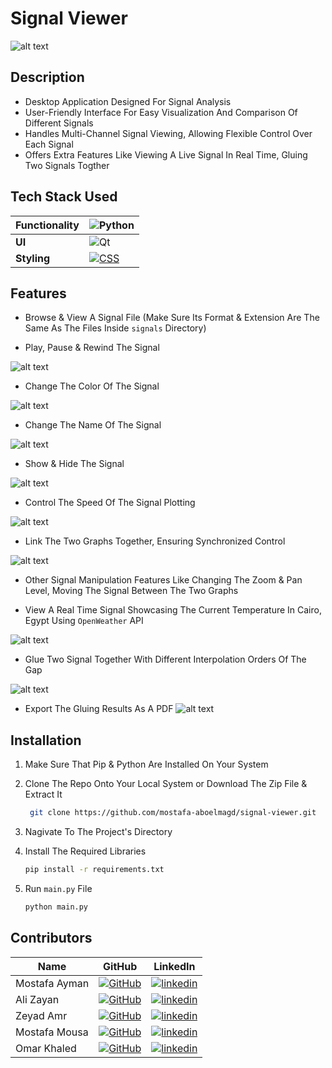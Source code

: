 # Signal Viewer
![alt text](screenshots/home.png)


## Description

- Desktop Application Designed For Signal Analysis
- User-Friendly Interface For Easy Visualization And Comparison Of Different Signals
- Handles Multi-Channel Signal Viewing, Allowing Flexible Control Over Each Signal
- Offers Extra Features Like Viewing A Live Signal In Real Time, Gluing Two Signals Togther

## Tech Stack Used

|**Functionality** | ![Python](https://img.shields.io/badge/python-3670A0?style=for-the-badge&logo=python&logoColor=ffdd54)|
|--- | --- |
|**UI** | ![Qt](https://img.shields.io/badge/Qt-%23217346.svg?style=for-the-badge&logo=Qt&logoColor=white)|
|**Styling** | [![CSS](https://img.shields.io/badge/CSS-1572B6?logo=css3&logoColor=fff)](#)|

## Features

- Browse & View A Signal File (Make Sure Its Format & Extension Are The Same As The Files Inside `signals` Directory)
   
- Play, Pause & Rewind The Signal

![alt text](screenshots/playback.gif)
&nbsp;
- Change The Color Of The Signal
   
![alt text](screenshots/color.gif)
&nbsp;
- Change The Name Of The Signal
   
![alt text](screenshots/name.gif)
&nbsp;
- Show & Hide The Signal

![alt text](screenshots/visibility.gif)
&nbsp;
- Control The Speed Of The Signal Plotting
   
![alt text](screenshots/speed.gif)
&nbsp;
- Link The Two Graphs Together, Ensuring Synchronized Control
   
![alt text](screenshots/link.gif)
&nbsp;
- Other Signal Manipulation Features Like Changing The Zoom & Pan Level, Moving The Signal Between The Two Graphs
  
- View A Real Time Signal Showcasing The Current Temperature In Cairo, Egypt Using `OpenWeather` API

![alt text](screenshots/live.gif)
&nbsp;
- Glue Two Signal Together With Different Interpolation Orders Of The Gap
  
![alt text](screenshots/glue.gif)
&nbsp;
- Export The Gluing Results As A PDF
![alt text](screenshots/report.png)

## Installation

1. Make Sure That Pip & Python Are Installed On Your System

2. Clone The Repo Onto Your Local System or Download The Zip File & Extract It
   ```bash
    git clone https://github.com/mostafa-aboelmagd/signal-viewer.git
    ```

3. Nagivate To The Project's Directory 
   
4. Install The Required Libraries
    ```bash
    pip install -r requirements.txt
    ```

5. Run `main.py` File
    ```bash
    python main.py
    ```

## Contributors

| Name | GitHub | LinkedIn |
| ---- | ------ | -------- |
| Mostafa Ayman | [![GitHub](https://img.shields.io/badge/GitHub-%23121011.svg?logo=github&logoColor=white)](https://github.com/mostafa-aboelmagd) | [![linkedin](https://img.shields.io/badge/linkedin-0A66C2?style=for-the-badge&logo=linkedin&logoColor=white)](https://www.linkedin.com/in/mostafa--aboelmagd/) |
| Ali Zayan | [![GitHub](https://img.shields.io/badge/GitHub-%23121011.svg?logo=github&logoColor=white)](https://github.com/alizayan684) | [![linkedin](https://img.shields.io/badge/linkedin-0A66C2?style=for-the-badge&logo=linkedin&logoColor=white)](https://www.linkedin.com/in/%D8%B9%D9%84%D9%8A-%D8%B2%D9%8A%D8%A7%D9%86-%F0%9F%94%BB%F0%9F%87%B5%F0%9F%87%B8-b98239264/) |
| Zeyad Amr | [![GitHub](https://img.shields.io/badge/GitHub-%23121011.svg?logo=github&logoColor=white)](https://github.com/Zisco2002)| [![linkedin](https://img.shields.io/badge/linkedin-0A66C2?style=for-the-badge&logo=linkedin&logoColor=white)](https://www.linkedin.com/in/zeyad-amr-3506b225b/) |
| Mostafa Mousa | [![GitHub](https://img.shields.io/badge/GitHub-%23121011.svg?logo=github&logoColor=white)](https://github.com/MostafaMousaaa) | [![linkedin](https://img.shields.io/badge/linkedin-0A66C2?style=for-the-badge&logo=linkedin&logoColor=white)](https://www.linkedin.com/in/mostafa-mousa-b81b8322a/) |
| Omar Khaled | [![GitHub](https://img.shields.io/badge/GitHub-%23121011.svg?logo=github&logoColor=white)](#)| [![linkedin](https://img.shields.io/badge/linkedin-0A66C2?style=for-the-badge&logo=linkedin&logoColor=white)](https://www.linkedin.com/in/omar-khaled-064b7930a/) |
